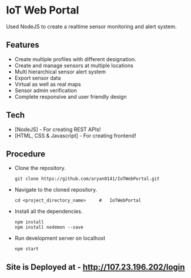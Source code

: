 # IoT Web Portal

Used NodeJS to create a realtime sensor monitoring and alert system.

## Features
- Create multiple profiles with different designation.
- Create and manage sensors at multiple locations
- Multi hierarchical sensor alert system
- Export sensor data
- Virtual as well as real maps
- Sensor admin verification
- Complete responsive and user friendly design

## Tech

- [NodeJS] - For creating REST APIs!
- [HTML, CSS & Javascript] - For creating frontend!

## Procedure


- Clone the repository.
    ```
    git clone https://github.com/aryan0141/IoTWebPortal.git
    ```
- Navigate to the cloned repository.
    ```
    cd <project_directory_name>     #   IoTWebPortal
    ```
- Install all the dependencies.
    ```
    npm install
    npm install nodemon --save
    ```
- Run development server on localhost
    ```
    npm start
    ```
## Site is Deployed at - http://107.23.196.202/login
